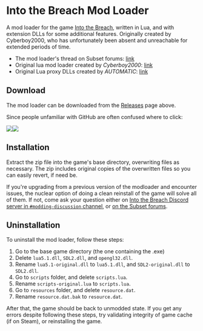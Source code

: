 # Into the Breach Mod Loader

A mod loader for the game [Into the Breach](https://www.subsetgames.com/itb.html), written in Lua, and with extension DLLs for some additional features. Originally created by Cyberboy2000, who has unfortunately been absent and unreachable for extended periods of time.

- The mod loader's thread on Subset forums: [link](https://www.subsetgames.com/forum/viewtopic.php?f=26&t=33119)
- Original lua mod loader created by *Cyberboy2000*: [link](https://www.subsetgames.com/forum/viewtopic.php?f=26&t=32833)
- Original Lua proxy DLLs created by *AUTOMATIC*: [link](https://github.com/AUTOMATIC1111/IntoTheBreachLua)


## Download

The mod loader can be downloaded from the [Releases](https://github.com/kartoFlane/ITB-ModLoader/releases) page above.

Since people unfamiliar with GitHub are often confused where to click:

<img src="https://i.imgur.com/NpaEhyE.png"/><img src="https://i.imgur.com/EOULQhJ.png"/>


## Installation

Extract the zip file into the game's base directory, overwriting files as necessary. The zip includes original copies of the overwritten files so you can easily revert, if need be.

If you're upgrading from a previous version of the modloader and encounter issues, the nuclear option of doing a clean reinstall of the game will solve all of them. If not, come ask your question either on [Into the Breach Discord server in `#modding-discussion` channel](https://discord.gg/trrNB6p), or [on the Subset forums](https://www.subsetgames.com/forum/viewtopic.php?f=26&t=33119).


## Uninstallation

To uninstall the mod loader, follow these steps:

1. Go to the base game directory (the one containing the .exe)
2. Delete `lua5.1.dll`, `SDL2.dll`, and `opengl32.dll`.
3. Rename `lua5.1-original.dll` to `lua5.1.dll`, and `SDL2-original.dll` to `SDL2.dll`.
4. Go to `scripts` folder, and delete `scripts.lua`.
5. Rename `scripts-original.lua` to `scripts.lua`.
6. Go to `resources` folder, and delete `resource.dat`.
7. Rename `resource.dat.bak` to `resource.dat`.

After that, the game should be back to unmodded state. If you get any errors despite following these steps, try validating integrity of game cache (if on Steam), or reinstalling the game.
